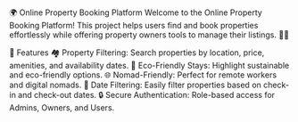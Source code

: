 🌍 Online Property Booking Platform
Welcome to the Online Property Booking Platform!
This project helps users find and book properties effortlessly while offering property owners tools to manage their listings. 🏡✨

🚀 Features
🏘️ Property Filtering: Search properties by location, price, amenities, and availability dates.
🌱 Eco-Friendly Stays: Highlight sustainable and eco-friendly options.
🌐 Nomad-Friendly: Perfect for remote workers and digital nomads.
📅 Date Filtering: Easily filter properties based on check-in and check-out dates.
🔒 Secure Authentication: Role-based access for Admins, Owners, and Users.

